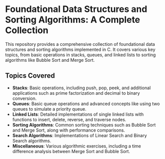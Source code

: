 # Foundational Data Structures and Sorting Algorithms: A Complete Collection

This repository provides a comprehensive collection of foundational data structures and sorting algorithms implemented in C. It covers various key topics, from basic operations in stacks, queues, and linked lists to sorting algorithms like Bubble Sort and Merge Sort. 
## Topics Covered

- **Stacks**: Basic operations, including push, pop, peek, and additional applications such as prime factorization and decimal to binary conversion.
- **Queues**: Basic queue operations and advanced concepts like using two queues to simulate a priority queue.
- **Linked Lists**: Detailed implementations of single linked lists with functions to insert, delete, reverse, and traverse nodes.
- **Sorting Algorithms**: Common sorting techniques such as Bubble Sort and Merge Sort, along with performance comparisons.
- **Search Algorithms**: Implementations of Linear Search and Binary Search algorithms.
- **Miscellaneous**: Various algorithmic exercises, including a time difference analysis between Merge Sort and Bubble Sort.
